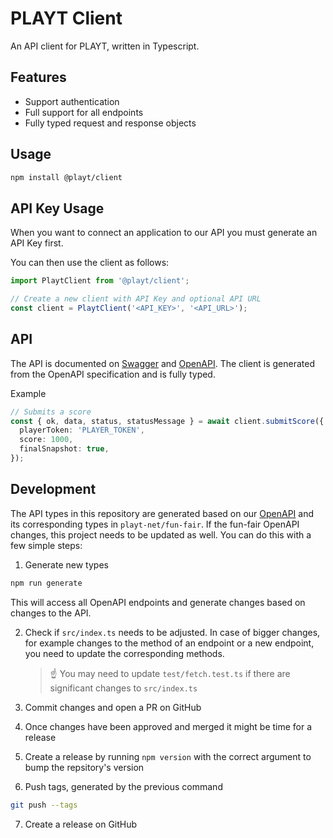 # PLAYT Client

An API client for PLAYT, written in Typescript.

## Features

- Support authentication
- Full support for all endpoints
- Fully typed request and response objects

## Usage

```sh
npm install @playt/client
```

## API Key Usage

When you want to connect an application to our API you must generate an API Key first.

You can then use the client as follows:

```ts
import PlaytClient from '@playt/client';

// Create a new client with API Key and optional API URL
const client = PlaytClient('<API_KEY>', '<API_URL>');
```

## API

The API is documented on [Swagger](https://fun-fair.vercel.app/devs/docs) and [OpenAPI](https://fun-fair.vercel.app/api/docs). The client is generated from the OpenAPI specification and is fully typed.

Example

```ts
// Submits a score
const { ok, data, status, statusMessage } = await client.submitScore({
  playerToken: 'PLAYER_TOKEN',
  score: 1000,
  finalSnapshot: true,
});
```

## Development

The API types in this repository are generated based on our [OpenAPI](https://fun-fair.vercel.app/api/docs) and its corresponding types in `playt-net/fun-fair`. If the fun-fair OpenAPI changes, this project needs to be updated as well. You can do this with a few simple steps:

1. Generate new types

```sh
npm run generate
```

This will access all OpenAPI endpoints and generate changes based on changes to the API.

2. Check if `src/index.ts` needs to be adjusted. In case of bigger changes, for example changes to the method of an endpoint or a new endpoint, you need to update the corresponding methods.

   > ☝ You may need to update `test/fetch.test.ts` if there are significant changes to `src/index.ts`

3. Commit changes and open a PR on GitHub
4. Once changes have been approved and merged it might be time for a release
5. Create a release by running `npm version` with the correct argument to bump the repsitory's version
6. Push tags, generated by the previous command

```sh
git push --tags
```

7. Create a release on GitHub
